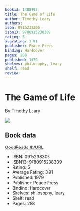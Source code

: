 ```yaml
---
bookid: 1488993
title: The Game of Life
author: Timothy Leary
authors: 
isbn: 0915238306
isbn13: 9780915238309
rating: 5
avgrating: 3.91
publisher: Peace Press
binding: Hardcover
pages: 288
published: 1979
shelves: philosophy, leary
shelf: read
review: 
---
```


# The Game of Life

By Timothy Leary

![](https://i.gr-assets.com/images/S/compressed.photo.goodreads.com/books/1244941735l/1488993.jpg)

## Book data

[GoodReads ID/URL](https://www.goodreads.com/book/show/1488993)

- ISBN: 0915238306
- ISBN13: 9780915238309
- Rating: 5
- Average Rating: 3.91
- Published: 1979
- Publisher: Peace Press
- Binding: Hardcover
- Shelves: philosophy, leary
- Shelf: read
- Pages: 288

